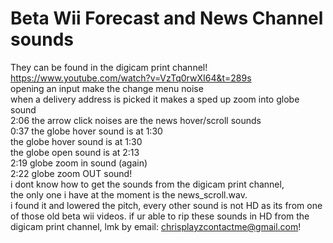 # Beta Wii Forecast and News Channel sounds
They can be found in the digicam print channel!
<br>
https://www.youtube.com/watch?v=VzTq0rwXI64&t=289s <br> opening an input make the change menu noise <br> when a delivery address is picked it makes a sped up zoom into globe sound <br> 2:06 the arrow click noises are  the news hover/scroll sounds <br> 0:37 the globe hover sound is at 1:30 <br> the globe hover sound is at 1:30 <br> the globe open sound is at 2:13 <br> 2:19 globe zoom in sound (again) <br> 2:22 globe zoom OUT sound!
<br>
i dont know how to get the sounds from the digicam print channel, <br> the only one i have at the moment is the news_scroll.wav. <br> i found it and lowered the pitch, every other sound is not HD as its from one of those old beta wii videos.
if ur able to rip these sounds in HD from the digicam print channel, lmk by email:
chrisplayzcontactme@gmail.com!
